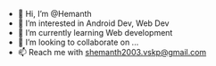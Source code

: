 - 👋 Hi, I’m @Hemanth
- 👀 I’m interested in Android Dev, Web Dev
- 🌱 I’m currently learning Web development
- 💞️ I’m looking to collaborate on ...
- 📫 Reach me with shemanth2003.vskp@gmail.com

<!---
Hemanth5603/Hemanth5603 is a ✨ special ✨ repository because its `README.md` (this file) appears on your GitHub profile.
You can click the Preview link to take a look at your changes.
--->
